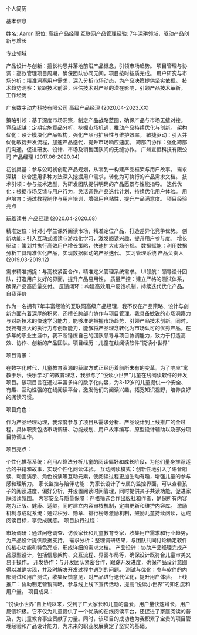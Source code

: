 个人简历

基本信息

姓名: Aaron
职位: 高级产品经理
互联网产品管理经验: 7年深耕领域，驱动产品创新与增长

专业领域

产品设计与创新：擅长构思并落地前沿产品概念，引领市场趋势。
项目管理与协调：高效管理项目周期，确保团队协同无间，项目按时按质完成。
用户研究与市场分析：精准洞察用户需求，深入分析市场动态，为产品决策提供坚实依据。
技术趋势洞察：紧跟技术前沿，评估技术对产品的潜在影响，引领产品技术革新。
工作经历

广东数字动力科技有限公司
高级产品经理 (2020.04-2023.XX)

策略引领：基于深度市场洞察，制定产品战略蓝图，确保产品与市场无缝对接。
竞品超越：定期实施竞品分析，挖掘市场机遇，推动产品持续优化与创新。
架构优化：设计模块化产品架构，强化产品可扩展性与维护效率。
敏捷驱动：引入并优化敏捷开发流程，加速产品迭代，提升市场响应速度。
跨部门协作：强化跨部门沟通，促进研发、设计、市场及销售团队间的无缝协作。
广州宣恒科技有限公司
产品经理 (2017.06-2020.04)

初创奠基：参与公司初创期产品规划，从零到一构建产品框架与用户故事。
需求深耕：综合运用多种方法深入挖掘用户需求，转化为可执行的产品需求文档。
技术引领：参与技术选型，为研发团队提供明确的产品愿景与性能指导。
迭代优化：根据市场反馈与用户行为，灵活调整产品迭代计划，持续优化用户体验。
用户培育：通过教程制作与用户培训，增强用户粘性，提升产品满意度。
项目经验亮点

玩着读书
产品经理 (2020.04-2020.08)

精准定位：针对小学生课外阅读市场，精准定位产品，打造差异化竞争优势。
创新功能：引入互动式阅读与游戏化学习，激发阅读兴趣，提升用户参与度。
增长驱动：策划并执行高效用户增长策略，快速扩大市场份额。
数据赋能：利用数据分析工具精准优化产品，实现数据驱动的产品迭代。
实习管理系统
产品负责人 (2019.03-2019.12)

需求精准捕捉：与高校紧密合作，精准定义管理系统需求。
UI领航：领导设计团队，打造用户友好的界面，提升产品易用性。
质量严控：建立严格的测试体系，确保产品高质量交付。
反馈闭环：构建高效用户反馈机制，持续迭代优化产品。
自我评价

作为一名拥有7年丰富经验的互联网高级产品经理，我不仅在产品策略、设计与创新方面有着深厚的积累，还擅长跨部门协作与项目管理。我具备敏锐的市场洞察力与对新技术的快速学习能力，能够准确把握市场趋势，引领产品技术创新。同时，我拥有强大的执行力与创新能力，能够将产品理念转化为市场认可的优秀产品。在多年的职业生涯中，我不断锤炼自己的团队领导与项目协调能力，致力于打造高效、协作、创新的产品团队。项目经历：儿童在线阅读软件“悦读小世界”

项目背景：

在数字化时代，儿童教育资源的获取方式正经历着前所未有的变革。为了响应“寓教于乐，快乐学习”的教育理念，我参与了“悦读小世界”儿童在线阅读软件的开发项目。该项目旨在通过丰富多样的数字化内容，为3-12岁的儿童提供一个安全、有趣、互动性强的在线阅读平台，激发他们的阅读兴趣，拓宽知识视野，培养良好的阅读习惯。

项目角色：

作为产品经理助理，我深度参与了项目从需求分析、产品设计到上线推广的全过程，具体职责包括市场调研、功能规划、用户故事编写、原型设计辅助以及部分项目协调工作。

项目亮点：

个性化推荐系统：利用AI算法分析儿童的阅读偏好和成长阶段，为他们量身推荐适合的书籍和故事，实现个性化阅读体验。
互动阅读模式：创新性地引入了语音朗读、动画演示、角色扮演等互动元素，使阅读过程更加生动有趣，增强儿童的参与感和理解力。
家长监控与陪伴功能：为家长设计了专属的监控界面，可以查看孩子的阅读进度、偏好分析，并设置阅读时间管理，同时提供亲子共读功能，促进家庭阅读氛围。
内容安全与质量保障：严格筛选合作出版社和作者，确保所有内容均为正版、健康、适龄，同时建立内容审核机制，定期更新和维护内容库。
激励机制与成就系统：通过积分、勋章、排行榜等激励机制，鼓励儿童持续阅读，达成阅读目标，享受成就感。
项目执行过程：

市场调研：通过问卷调查、访谈家长和儿童教育专家，收集用户需求和行业趋势，为产品设计提供数据支持。
需求分析：整理调研结果，与团队共同讨论确定软件的核心功能和特色亮点，形成详细的需求文档。
产品设计：协助产品经理完成产品原型设计，包括信息架构、交互流程、界面布局等，确保设计既符合儿童审美又易于操作。
开发协作：与开发团队紧密合作，跟踪开发进度，确保产品设计意图得以准确实现，并及时解决开发过程中遇到的问题。
测试与优化：参与软件的内部测试和用户测试，收集反馈意见，对产品进行迭代优化，提升用户体验。
上线推广：协助制定营销策略，参与线上线下宣传活动，提高“悦读小世界”的知名度和用户量。
项目成果：

“悦读小世界”自上线以来，受到了广大家长和儿童的喜爱，用户量快速增长，用户反馈积极。它不仅为儿童提供了一个优质的在线阅读平台，还促进了家庭阅读的普及，为儿童教育事业贡献了力量。同时，该项目的成功也为我积累了宝贵的项目管理经验和产品设计能力，为未来的职业发展奠定了坚实的基础。
